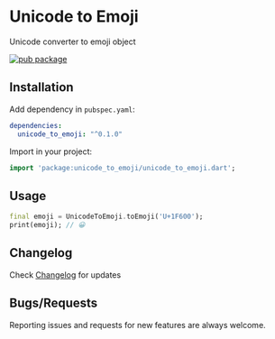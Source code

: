    # Unicode to Emoji
Unicode converter to emoji object

[![pub package](https://img.shields.io/pub/v/flutter_balloon_slider.svg)](https://pub.dartlang.org/packages/flutter_balloon_slider)

## Installation

Add dependency in `pubspec.yaml`:
```yaml
dependencies:
  unicode_to_emoji: "^0.1.0"
```

Import in your project:
```dart
import 'package:unicode_to_emoji/unicode_to_emoji.dart';
```

## Usage

```dart
final emoji = UnicodeToEmoji.toEmoji('U+1F600');
print(emoji); // 😀

```

## Changelog
Check [Changelog](https://github.com/faob-dev/flutter_balloon_slider/blob/master/CHANGELOG.md) for updates

## Bugs/Requests
Reporting issues and requests for new features are always welcome.
